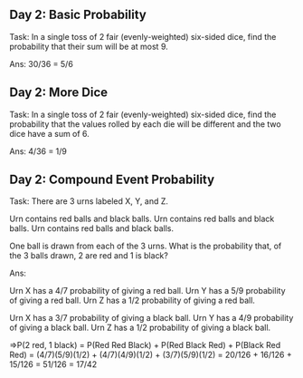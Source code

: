 ## Day 2: Basic Probability
  Task: In a single toss of 2 fair (evenly-weighted) six-sided dice, find the probability that their sum will be at most 9.

  Ans: 30/36 = 5/6

## Day 2: More Dice
  Task: In a single toss of 2 fair (evenly-weighted) six-sided dice, find the probability that the values rolled by each die will be different and the two dice have a sum of 6.

  Ans: 4/36 = 1/9

## Day 2: Compound Event Probability
  Task: There are 3 urns labeled X, Y, and Z.

  Urn contains red balls and black balls.
  Urn contains red balls and black balls.
  Urn contains red balls and black balls.

  One ball is drawn from each of the 3 urns. What is the probability that, of the 3 balls drawn, 2 are red and 1 is black?

  Ans:

  Urn X has a 4/7 probability of giving a red ball.
  Urn Y has a 5/9 probability of giving a red ball.
  Urn Z has a 1/2 probability of giving a red ball.

  Urn X has a 3/7 probability of giving a black ball.
  Urn Y has a 4/9 probability of giving a black ball.
  Urn Z has a 1/2 probability of giving a black ball.

  =>P(2 red, 1 black)
  = P(Red Red Black) + P(Red Black Red) + P(Black Red Red)
  = (4/7)(5/9)(1/2) + (4/7)(4/9)(1/2) + (3/7)(5/9)(1/2)
  = 20/126 + 16/126 + 15/126
  = 51/126
  = 17/42
